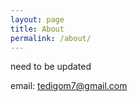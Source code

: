 ```yaml
---
layout: page
title: About
permalink: /about/
---
```


need to be updated

email: tedigom7@gmail.com
